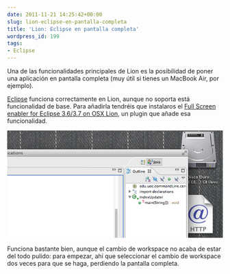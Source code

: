 ```yaml
---
date: 2011-11-21 14:25:42+00:00
slug: lion-eclipse-en-pantalla-completa
title: 'Lion: Eclipse en pantalla completa'
wordpress_id: 199
tags:
- Eclipse
---
```


Una de las funcionalidades principales de Lion es la posibilidad de poner una aplicación en pantalla completa (muy útil si tienes un MacBook Air, por ejemplo).

[Eclipse](http://www.eclipse.org/) funciona correctamente en Lion, aunque no soporta está funcionalidad de base. Para añadirla tendréis que instalaros el [Full Screen enabler for Eclipse 3.6/3.7 on OSX Lion](http://marketplace.eclipse.org/content/full-screen-enabler-eclipse-3637-osx-lion), un plugin que añade esa funcionalidad.

![](/images/2011-11-21-lion-eclipse-en-pantalla-completa/eclipse-lion-fullscreen.png)

Funciona bastante bien, aunque el cambio de workspace no acaba de estar del todo pulido: para empezar, ahí que seleccionar el cambio de workspace dos veces para que se haga, perdiendo la pantalla completa.
